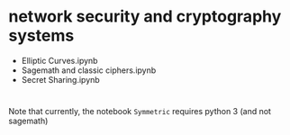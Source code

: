 # network security and cryptography systems

- Elliptic Curves.ipynb
- Sagemath and classic ciphers.ipynb
- Secret Sharing.ipynb

#

Note that currently, the notebook `Symmetric` requires python 3 (and not sagemath)  
